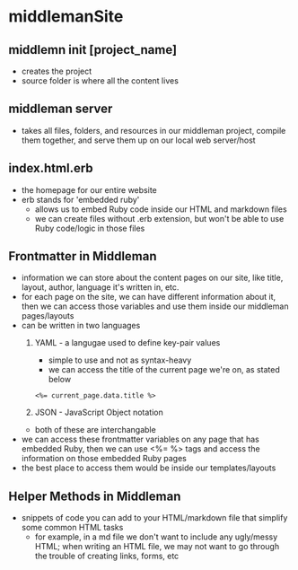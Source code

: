 # middlemanSite

## middlemn init [project_name]
   - creates the project
   - source folder is where all the content lives

## middleman server  
   - takes all files, folders, and resources in our middleman project, compile them together, and serve them up on our local web server/host

## index.html.erb
   - the homepage for our entire website
   - erb stands for 'embedded ruby'
      - allows us to embed Ruby code inside our HTML and markdown files
      - we can create files without .erb extension, but won't be able to use Ruby code/logic in those files

## Frontmatter in Middleman
   - information we can store about the content pages on our site, like title, layout, author, language it's written in, etc.
   - for each page on the site, we can have different information about it, then we can access those variables and use them inside our middleman pages/layouts 
   - can be written in two languages
      1) YAML - a langugae used to define key-pair values
         - simple to use and not as syntax-heavy
         - we can access the title of the current page we're on, as stated below
         
         `<%= current_page.data.title %>`
      2) JSON - JavaScript Object notation
      - both of these are interchangable
   - we can access these frontmatter variables on any page that has embedded Ruby, then we can use <%= %> tags and access the information on those embedded Ruby pages
   - the best place to access them would be inside our templates/layouts 

## Helper Methods in Middleman
   - snippets of code you can add to your HTML/markdown file that simplify some common HTML tasks
      - for example, in a md file we don't want to include any ugly/messy HTML; when writing an HTML file, we may not want to go through the trouble of creating links, forms, etc